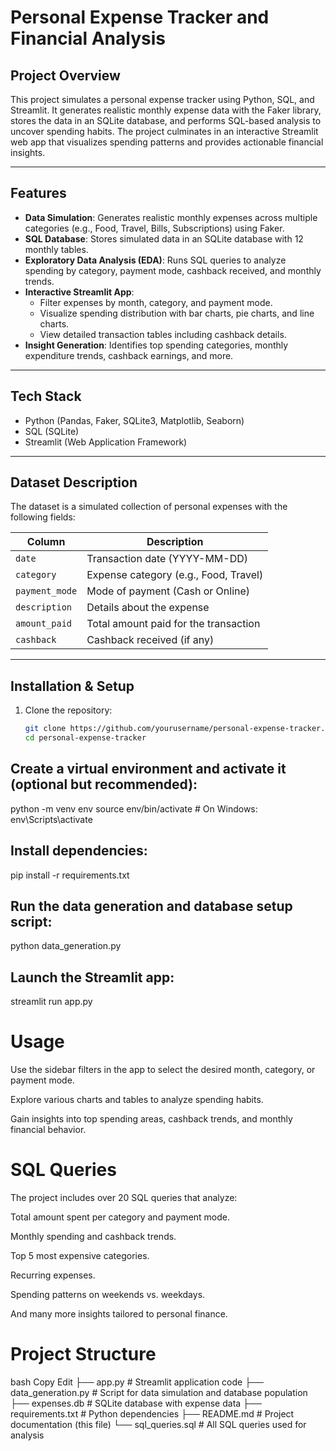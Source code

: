 # Personal Expense Tracker and Financial Analysis

## Project Overview

This project simulates a personal expense tracker using Python, SQL, and Streamlit. It generates realistic monthly expense data with the Faker library, stores the data in an SQLite database, and performs SQL-based analysis to uncover spending habits. The project culminates in an interactive Streamlit web app that visualizes spending patterns and provides actionable financial insights.

---

## Features

- **Data Simulation**: Generates realistic monthly expenses across multiple categories (e.g., Food, Travel, Bills, Subscriptions) using Faker.
- **SQL Database**: Stores simulated data in an SQLite database with 12 monthly tables.
- **Exploratory Data Analysis (EDA)**: Runs SQL queries to analyze spending by category, payment mode, cashback received, and monthly trends.
- **Interactive Streamlit App**:
  - Filter expenses by month, category, and payment mode.
  - Visualize spending distribution with bar charts, pie charts, and line charts.
  - View detailed transaction tables including cashback details.
- **Insight Generation**: Identifies top spending categories, monthly expenditure trends, cashback earnings, and more.

---

## Tech Stack

- Python (Pandas, Faker, SQLite3, Matplotlib, Seaborn)
- SQL (SQLite)
- Streamlit (Web Application Framework)

---

## Dataset Description

The dataset is a simulated collection of personal expenses with the following fields:

| Column       | Description                                |
|--------------|--------------------------------------------|
| `date`       | Transaction date (YYYY-MM-DD)              |
| `category`   | Expense category (e.g., Food, Travel)      |
| `payment_mode` | Mode of payment (Cash or Online)           |
| `description`| Details about the expense                   |
| `amount_paid`| Total amount paid for the transaction      |
| `cashback`   | Cashback received (if any)                  |

---

## Installation & Setup

1. Clone the repository:
   ```bash
   git clone https://github.com/yourusername/personal-expense-tracker.git
   cd personal-expense-tracker
## Create a virtual environment and activate it (optional but recommended):

python -m venv env
source env/bin/activate  # On Windows: env\Scripts\activate

## Install dependencies:
pip install -r requirements.txt

## Run the data generation and database setup script:

python data_generation.py

## Launch the Streamlit app:

streamlit run app.py
# Usage
Use the sidebar filters in the app to select the desired month, category, or payment mode.

Explore various charts and tables to analyze spending habits.

Gain insights into top spending areas, cashback trends, and monthly financial behavior.

# SQL Queries
The project includes over 20 SQL queries that analyze:

Total amount spent per category and payment mode.

Monthly spending and cashback trends.

Top 5 most expensive categories.

Recurring expenses.

Spending patterns on weekends vs. weekdays.

And many more insights tailored to personal finance.

# Project Structure
bash
Copy
Edit
├── app.py                   # Streamlit application code
├── data_generation.py       # Script for data simulation and database population
├── expenses.db              # SQLite database with expense data
├── requirements.txt         # Python dependencies
├── README.md                # Project documentation (this file)
└── sql_queries.sql          # All SQL queries used for analysis
